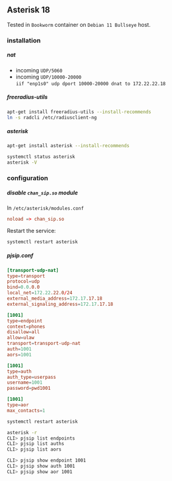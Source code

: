 ## Asterisk 18

Tested in `Bookworm` container on `Debian 11 Bullseye` host.

### installation

##### nat

- incoming `UDP/5060`
- incoming `UDP/10000-20000`
  \
  `iif "enp1s0" udp dport 10000-20000 dnat to 172.22.22.18`

##### freeradius-utils

```bash
apt-get install freeradius-utils --install-recommends
ln -s radcli /etc/radiusclient-ng
```

##### asterisk

```bash
apt-get install asterisk --install-recommends

systemctl status asterisk
asterisk -V
```

### configuration

##### disable `chan_sip.so` module

In `/etc/asterisk/modules.conf`

```conf
noload => chan_sip.so
```

Restart the service:

```bash
systemctl restart asterisk
```

##### pjsip.conf

```conf
[transport-udp-nat]
type=transport
protocol=udp
bind=0.0.0.0
local_net=172.22.22.0/24
external_media_address=172.17.17.18
external_signaling_address=172.17.17.18

[1001]
type=endpoint
context=phones
disallow=all
allow=ulaw
transport=transport-udp-nat
auth=1001
aors=1001

[1001]
type=auth
auth_type=userpass
username=1001
password=pwd1001

[1001]
type=aor
max_contacts=1
```

```bash
systemctl restart asterisk

asterisk -r
CLI> pjsip list endpoints
CLI> pjsip list auths
CLI> pjsip list aors

CLI> pjsip show endpoint 1001
CLI> pjsip show auth 1001
CLI> pjsip show aor 1001
```
